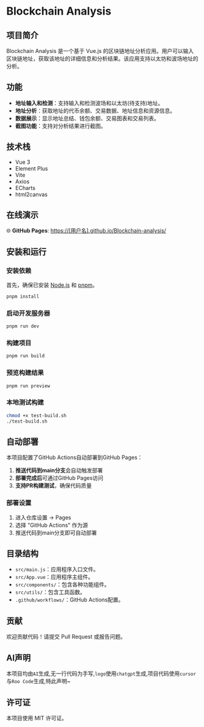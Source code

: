 # Blockchain Analysis

## 项目简介

Blockchain Analysis 是一个基于 Vue.js 的区块链地址分析应用。用户可以输入区块链地址，获取该地址的详细信息和分析结果。该应用支持以太坊和波场地址的分析。

## 功能

- **地址输入和检测**：支持输入和检测波场和以太坊(待支持)地址。
- **地址分析**：获取地址的代币余额、交易数据、地址信息和资源信息。
- **数据展示**：显示地址总结、钱包余额、交易图表和交易列表。
- **截图功能**：支持对分析结果进行截图。

## 技术栈

- Vue 3
- Element Plus
- Vite
- Axios
- ECharts
- html2canvas

## 在线演示

🌐 **GitHub Pages**: [https://[用户名].github.io/Blockchain-analysis/](https://[用户名].github.io/Blockchain-analysis/)

## 安装和运行

### 安装依赖

首先，确保已安装 [Node.js](https://nodejs.org/) 和 [pnpm](https://pnpm.io/)。

```bash
pnpm install
```

### 启动开发服务器

```bash
pnpm run dev
```

### 构建项目

```bash
pnpm run build
```

### 预览构建结果

```bash
pnpm run preview
```

### 本地测试构建

```bash
chmod +x test-build.sh
./test-build.sh
```

## 自动部署

本项目配置了GitHub Actions自动部署到GitHub Pages：

1. **推送代码到main分支**会自动触发部署
2. **部署完成后**可通过GitHub Pages访问
3. **支持PR构建测试**，确保代码质量

### 部署设置

1. 进入仓库设置 → Pages
2. 选择 "GitHub Actions" 作为源
3. 推送代码到main分支即可自动部署

## 目录结构

- `src/main.js`：应用程序入口文件。
- `src/App.vue`：应用程序主组件。
- `src/components/`：包含各种功能组件。
- `src/utils/`：包含工具函数。
- `.github/workflows/`：GitHub Actions配置。

## 贡献

欢迎贡献代码！请提交 Pull Request 或报告问题。

## AI声明
本项目均由`AI`生成,无一行代码为手写,`logo`使用`chatgpt`生成,项目代码使用`cursor`与`Roo Code`生成,特此声明~

## 许可证

本项目使用 MIT 许可证。